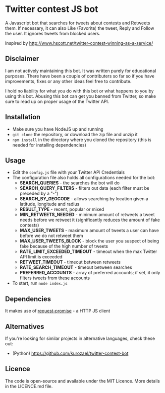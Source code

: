 # Twitter contest JS bot

A Javascript bot that searches for tweets about contests and Retweets them. If necessary, it can also Like (Favorite) the tweet, Reply and Follow the user. It ignores tweets from blocked users.

Inspired by http://www.hscott.net/twitter-contest-winning-as-a-service/

## Disclaimer

I am not actively maintaining this bot. It was written purely for educational purposes. There have been a couple of contributers so far so if you have improvements, fixes or any other ideas feel free to contribute.

I hold no liability for what you do with this bot or what happens to you by using this bot. Abusing this bot can get you banned from Twitter, so make sure to read up on proper usage of the Twitter API.

## Installation
 * Make sure you have NodeJS up and running
 * `git clone` the repository, or download the zip file and unzip it
 * `npm install` in the directory where you cloned the repository (this is needed for installing dependencies)

## Usage
* Edit the `config.js` file with your Twitter API Credentials
* The configuration file also holds all configurations needed for the bot:
    * __SEARCH_QUERIES__ - the searches the bot will do
    * __SEARCH\_QUERY_FILTERS__ - filters out data (each filter must be preceded by a "-")  
    * __SEARCH\_BY_GEOCODE__ - allows searching by location given a latitude, longitude and radius
    * __RESULT_TYPE__ - recent, popular or mixed
    * __MIN\_RETWEETS_NEEDED__ - minimum amount of retweets a tweet needs before we retweet it (significantly reduces the amount of fake contests)
    * __MAX\_USER_TWEETS__ - maximum amount of tweets a user can have before we do not retweet them
    * __MAX\_USER\_TWEETS_BLOCK__ - block the user you suspect of being fake because of the high number of tweets
    * __RATE\_LIMIT\_EXCEEDED_TIMEOUT__ - timeout when the max Twitter API limit is exceeded
    * __RETWEET_TIMEOUT__ - timeout between retweets
    * __RATE\_SEARCH_TIMEOUT__ - timeout between searches
    * __PREFERRED_ACCOUNTS__ - array of preferred accounts; if set, it only filters tweets from these accounts
* To start, run `node index.js`

## Dependencies
It makes use of [request-promise](https://github.com/request/request-promise) - a HTTP JS client

## Alternatives
If you're looking for similar projects in alternative languages, check these out:
 * (Python) https://github.com/kurozael/twitter-contest-bot

## Licence
The code is open-source and available under the MIT Licence. More details in the LICENCE.md file.
